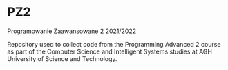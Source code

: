 # PZ2
Programowanie Zaawansowane 2 2021/2022

Repository used to collect code from the Programming Advanced 2 course as part of the Computer Science and Intelligent Systems studies at AGH University of Science and Technology.
